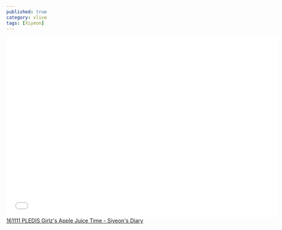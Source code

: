 ```yaml
---
published: true
category: vlive
tags: [Xiyeon]
---
```

<iframe frameborder="0" width="720" height="480" src="BLAH" allowfullscreen></iframe><br /><a href="" target="_blank">161111 PLEDIS Girlz's Apple Juice Time - Siyeon's Diary</a>